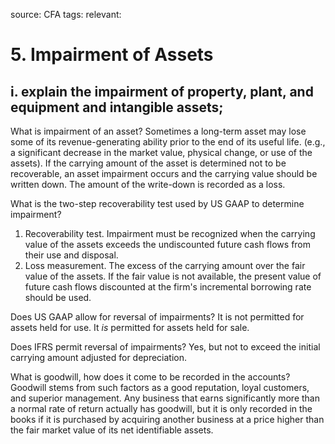 source: CFA
tags: 
relevant: 

# 5. Impairment of Assets

## i. explain the impairment of property, plant, and equipment and intangible assets;

What is impairment of an asset?
Sometimes a long-term asset may lose some of its revenue-generating ability prior to the end of its useful life. (e.g., a significant decrease in the market value, physical change, or use of the assets). If the carrying amount of the asset is determined not to be recoverable, an asset impairment occurs and the carrying value should be written down. The amount of the write-down is recorded as a loss.

What is the two-step recoverability test used by US GAAP to determine impairment?
1. Recoverability test. Impairment must be recognized when the carrying value of the assets exceeds the undiscounted future cash flows from their use and disposal.
2. Loss measurement. The excess of the carrying amount over the fair value of the assets. If the fair value is not available, the present value of future cash flows discounted at the firm's incremental borrowing rate should be used.

Does US GAAP allow for reversal of impairments?
It is not permitted for assets held for use. It _is_ permitted for assets held for sale.

Does IFRS permit reversal of impairments?
Yes, but not to exceed the initial carrying amount adjusted for depreciation.

What is goodwill, how does it come to be recorded in the accounts?
Goodwill stems from such factors as a good reputation, loyal customers, and superior management. Any business that earns significantly more than a normal rate of return actually has goodwill, but it is only recorded in the books if it is purchased by acquiring another business at a price higher than the fair market value of its net identifiable assets.

